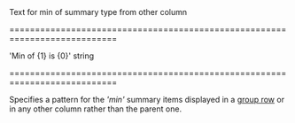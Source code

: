 <!--**
/*-------------------------------------------
    Auto-generated file. Do not modify.
-------------------------------------------

**-->
<!--d-->Text for min of summary type from other column<!--/d-->
===========================================================================
<!--default-->'Min of {1} is {0}'<!--/default-->
<!--type-->string<!--/type-->
===========================================================================

<!--shortDescription-->
Specifies a pattern for the *'min'* summary items displayed in a [group row](/Documentation/Guide/UI_Widgets/Data_Grid/Visual_Elements/#Group_Rows) or in any other column rather than the parent one.
<!--/shortDescription-->

<!--fullDescription-->

<!--/fullDescription-->